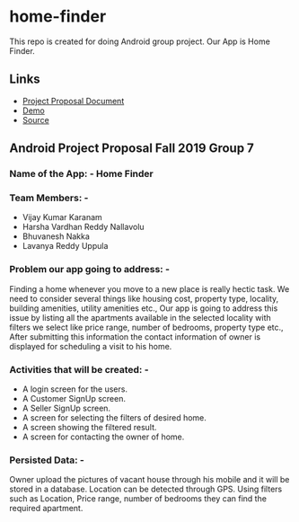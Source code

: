 # home-finder
This repo is created for doing Android group project. Our App is Home Finder.

## Links
- [Project Proposal Document](https://github.com/KaranamVijayKumar/home-finder/blob/master/Project_Proposal_Android.docx)
- [Demo](https://karanamvijaykumar.github.io/home-finder/)
- [Source](https://github.com/KaranamVijayKumar/home-finder)

## Android Project Proposal Fall 2019 Group 7

### Name of the App: - Home Finder
### Team Members: -
- Vijay Kumar Karanam
- Harsha Vardhan Reddy Nallavolu
- Bhuvanesh Nakka
- Lavanya Reddy Uppula

### Problem our app going to address: -
Finding a home whenever you move to a new place is really hectic task. We need to consider several things like housing cost, property type, locality, building amenities, utility amenities etc., Our app is going to address this issue by listing all the apartments available in the selected locality with filters we select like price range, number of bedrooms, property type etc., After submitting this information the contact information of owner is displayed for scheduling a visit to his home.

### Activities that will be created: -
- A login screen for the users.
- A Customer SignUp screen.
- A Seller SignUp screen.
- A screen for selecting the filters of desired home.
- A screen showing the filtered result.
- A screen for contacting the owner of home.

### Persisted Data: -
Owner upload the pictures of vacant house through his mobile and it will be stored in a database. Location can be detected through GPS. Using filters such as Location, Price range, number of bedrooms they can find the required apartment.



